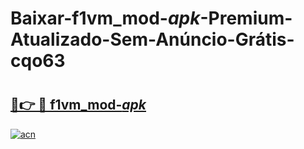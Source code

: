 # Baixar-f1vm_mod-_apk_-Premium-Atualizado-Sem-Anúncio-Grátis-cqo63

# <h2><a href="https://x6wgym.esa.edu.pl?src=f1vm_mod-_apk_&ref=cqo63">🔗👉 🔴 f1vm_mod-_apk_</a></h2>

[![acn](https://github.com/user-attachments/assets/0f9c940e-d8b0-45ae-aac7-cd30a18b3e1c)](https://x6wgym.esa.edu.pl?src=f1vm_mod-_apk_&ref=cqo63)

